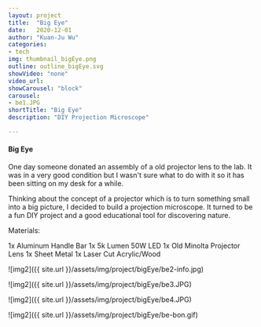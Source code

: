 ```yaml
---
layout: project
title:  "Big Eye"
date:   2020-12-01
author: "Kuan-Ju Wu"
categories:
- tech
img: thumbnail_bigEye.png
outline: outline_bigEye.svg
showVideo: "none"
video_url:
showCarousel: "block"
carousel:
- be1.JPG
shortTitle: "Big Eye"
description: "DIY Projection Microscope"

---
```

#### Big Eye ####


One day someone donated an assembly of a old projector lens to the lab. It was in a very good condition but I wasn't sure what to do with it so it has been sitting on my desk for a while.

Thinking about the concept of a projector which is to turn something small into a big picture, I decided to build a projection microscope. It turned to be a fun DIY project and a good educational tool for discovering nature.

Materials:

1x Aluminum Handle Bar
1x 5k Lumen 50W LED
1x Old Minolta Projector Lens
1x Sheet Metal
1x Laser Cut Acrylic/Wood

![img2]({{ site.url }}/assets/img/project/bigEye/be2-info.jpg)

![img2]({{ site.url }}/assets/img/project/bigEye/be3.JPG)

![img2]({{ site.url }}/assets/img/project/bigEye/be4.JPG)

![img2]({{ site.url }}/assets/img/project/bigEye/be-bon.gif)










